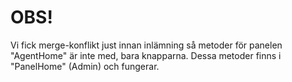 # OBS!
Vi fick merge-konflikt just innan inlämning så metoder
för panelen "AgentHome" är inte med, bara knapparna.
Dessa metoder finns i "PanelHome" (Admin) och fungerar.
